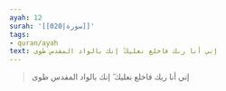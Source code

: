 ```yaml
---
ayah: 12
surah: '[[020|سورة]]'
tags:
- quran/ayah
text: إني أنا ربك فاخلع نعليك ۖ إنك بالواد المقدس طوى
---
```

> إني أنا ربك فاخلع نعليك ۖ إنك بالواد المقدس طوى
